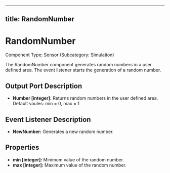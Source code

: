  

---
title: RandomNumber
---

# RandomNumber

Component Type: Sensor (Subcategory: Simulation)

The RandomNumber component generates random numbers in a user defined area. The event listener starts the generation of a random number.

## Output Port Description

*   **Number \[integer\]:** Returns random numbers in the user defined area. Default vaules: min = 0, max = 1

## Event Listener Description

*   **NewNumber:** Generates a new random number.

## Properties

*   **min \[integer\]:** Minimum value of the random number.
*   **max \[integer\]:** Maximum value of the random number.